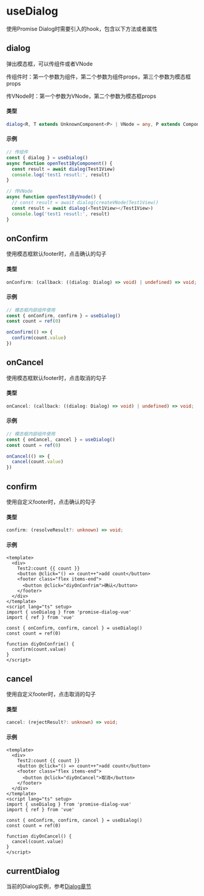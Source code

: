 # useDialog
使用Promise Dialog时需要引入的hook，包含以下方法或者属性

## dialog
弹出模态框，可以传组件或者VNode

传组件时：第一个参数为组件，第二个参数为组件props，第三个参数为模态框props

传VNode时：第一个参数为VNode，第二个参数为模态框props

#### 类型
```ts
dialog<R, T extends UnknownComponent<P> | VNode = any, P extends ComponentProps = any>(ComponentOrVnode: UnknownComponent<P> | VNode, ComponentPropsOrModalProps?: T extends VNode ? ModalProps : P, modalProps?: ModalProps): Promise<R>;
```

#### 示例
```ts
// 传组件
const { dialog } = useDialog()
async function openTest1ByComponent() {
  const result = await dialog(Test1View)
  console.log('test1 resutl:', result)
}

// 传VNode
async function openTest1ByVnode() {
  // const result = await dialog(createVNode(Test1View))
  const result = await dialog(<Test1View></Test1View>)
  console.log('test1 resutl:', result)
}
```


## onConfirm
使用模态框默认footer时，点击确认的勾子
#### 类型
```ts
onConfirm: (callback: ((dialog: Dialog) => void) | undefined) => void;
```

#### 示例
```ts
// 模态框内部组件使用
const { onConfirm, confirm } = useDialog()
const count = ref(0)

onConfirm(() => {
  confirm(count.value)
})
```

## onCancel
使用模态框默认footer时，点击取消的勾子
#### 类型
```ts
onCancel: (callback: ((dialog: Dialog) => void) | undefined) => void;
```

#### 示例
```ts
// 模态框内部组件使用
const { onCancel, cancel } = useDialog()
const count = ref(0)

onCancel(() => {
  cancel(count.value)
})
```

## confirm
使用自定义footer时，点击确认的勾子
#### 类型
```ts
confirm: (resolveResult?: unknown) => void;
```

#### 示例
```vue
<template>
  <div>
    Test2:count {{ count }}
    <button @click="() => count++">add count</button>
    <footer class="flex items-end">
      <button @click="diyOnConfrim">确认</button>
    </footer>
  </div>
</template>
<script lang="ts" setup>
import { useDialog } from 'promise-dialog-vue'
import { ref } from 'vue'

const { onConfirm, confirm, cancel } = useDialog()
const count = ref(0)

function diyOnConfrim() {
  confirm(count.value)
}
</script>
```

## cancel
使用自定义footer时，点击取消的勾子
#### 类型
```ts
cancel: (rejectResult?: unknown) => void;
```

#### 示例
```vue
<template>
  <div>
    Test2:count {{ count }}
    <button @click="() => count++">add count</button>
    <footer class="flex items-end">
      <button @click="diyOnCancel">取消</button>
    </footer>
  </div>
</template>
<script lang="ts" setup>
import { useDialog } from 'promise-dialog-vue'
import { ref } from 'vue'

const { onConfirm, confirm, cancel } = useDialog()
const count = ref(0)

function diyOnCancel() {
  cancel(count.value)
}
</script>
```

## currentDialog
当前的Dialog实例，参考[Dialog章节](./DialogApi)
